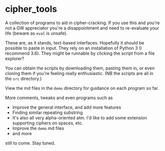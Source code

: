 # cipher\_tools
A collection of programs to aid in cipher-cracking. If you use this and you're not a GW appreciator you're a disappointment and need to re-evaluate your life (beware as `eval` is unsafe).

These are, as it stands, text-based interfaces. Hopefully it should be possible to paste in input. They rely on an installation of Python 3 (I recommend 3.6). They might be runnable by clicking the script from a file explorer?

You can obtain the scripts by downloading them, pasting them in, or even cloning them if you're feeling really enthusiastic. (NB the scripts are all in the `src` directory.)

View the md files in the `demo` directory for guidance on each program so far.

More comments, tweaks and even programs such as
 - Improve the general interface, and add more features
 - Finding similar repeating substring
 - It's also all very alpha-oriented atm. I'd like to add some extension supporting ciphers on spaces, etc.
 - Improve the `demo` md files
 - and more

still to come. Stay tuned.

